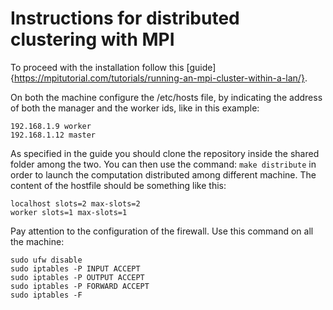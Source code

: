 # Instructions for distributed clustering with MPI
To proceed with the installation follow this [guide]{https://mpitutorial.com/tutorials/running-an-mpi-cluster-within-a-lan/}.

On both the machine configure the /etc/hosts file, by indicating the address of both the manager and the worker ids, like in this example:
```
192.168.1.9 worker
192.168.1.12 master
```
As specified in the guide you should clone the repository inside the shared folder among the two.
You can then use the command:
`make distribute`
in order to launch the computation distributed among different machine.
The content of the hostfile should be something like this:
```
localhost slots=2 max-slots=2
worker slots=1 max-slots=1
```
Pay attention to the configuration of the firewall. Use this command on all the machine:
```
sudo ufw disable
sudo iptables -P INPUT ACCEPT
sudo iptables -P OUTPUT ACCEPT
sudo iptables -P FORWARD ACCEPT
sudo iptables -F
```
